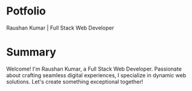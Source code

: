 # Potfolio

Raushan Kumar | Full Stack Web Developer

# Summary

Welcome! I'm Raushan Kumar, a Full Stack Web Developer. Passionate
about crafting seamless digital experiences, I specialize in
dynamic web solutions. Let's create something exceptional
together!
